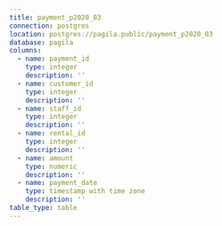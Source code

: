 ```yaml
---
title: payment_p2020_03
connection: postgres
location: postgres://pagila.public/payment_p2020_03
database: pagila
columns:
  - name: payment_id
    type: integer
    description: ''
  - name: customer_id
    type: integer
    description: ''
  - name: staff_id
    type: integer
    description: ''
  - name: rental_id
    type: integer
    description: ''
  - name: amount
    type: numeric
    description: ''
  - name: payment_date
    type: timestamp with time zone
    description: ''
table_type: table
---
```




